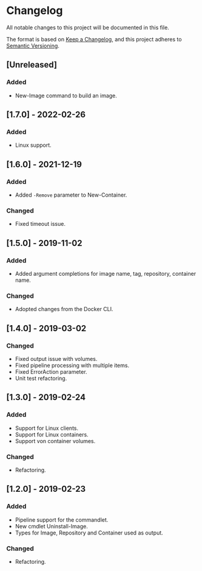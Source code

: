 # Changelog

All notable changes to this project will be documented in this file.

The format is based on [Keep a Changelog](https://keepachangelog.com/en/1.0.0/),
and this project adheres to [Semantic Versioning](https://semver.org/spec/v2.0.0.html).

## [Unreleased]

### Added

- New-Image command to build an image.

## [1.7.0] - 2022-02-26

### Added

- Linux support.

## [1.6.0] - 2021-12-19

### Added

- Added `-Remove` parameter to New-Container.

### Changed

- Fixed timeout issue.

## [1.5.0] - 2019-11-02

### Added

- Added argument completions for image name, tag, repository, container name.

### Changed

- Adopted changes from the Docker CLI.

## [1.4.0] - 2019-03-02

### Changed

- Fixed output issue with volumes.
- Fixed pipeline processing with multiple items.
- Fixed ErrorAction parameter.
- Unit test refactoring.

## [1.3.0] - 2019-02-24

### Added

- Support for Linux clients.
- Support for Linux containers.
- Support von container volumes.

### Changed

- Refactoring.

## [1.2.0] - 2019-02-23

### Added

- Pipeline support for the commandlet.
- New cmdlet Uninstall-Image.
- Types for Image, Repository and Container used as output.

### Changed

- Refactoring.

<!-- markdownlint-configure-file {"MD024": { "siblings_only": true } } -->
